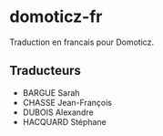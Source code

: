 domoticz-fr
===========

Traduction en francais pour Domoticz.

## Traducteurs
* BARGUE Sarah
* CHASSE Jean-François
* DUBOIS Alexandre
* HACQUARD Stéphane
